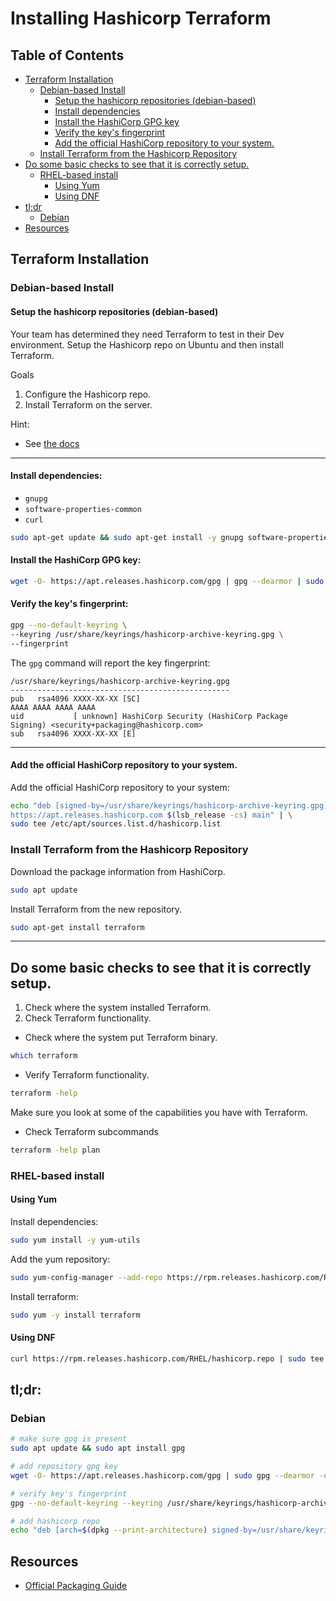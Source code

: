 
# Installing Hashicorp Terraform

## Table of Contents
* [Terraform Installation](#terraform-installation) 
    * [Debian-based Install](#debian-based-install) 
        * [Setup the hashicorp repositories (debian-based)](#setup-the-hashicorp-repositories-debian-based) 
        * [Install dependencies](#install-dependencies) 
        * [Install the HashiCorp GPG key](#install-the-hashicorp-gpg-key) 
        * [Verify the key's fingerprint](#verify-the-keys-fingerprint) 
        * [Add the official HashiCorp repository to your system.](#add-the-official-hashicorp-repository-to-your-system) 
    * [Install Terraform from the Hashicorp Repository](#install-terraform-from-the-hashicorp-repository) 
* [Do some basic checks to see that it is correctly setup.](#do-some-basic-checks-to-see-that-it-is-correctly-setup) 
    * [RHEL-based install](#rhel-based-install) 
        * [Using Yum](#using-yum) 
        * [Using DNF](#using-dnf) 
* [tl;dr](#tldr) 
    * [Debian](#debian) 
* [Resources](#resources) 


## Terraform Installation

### Debian-based Install
#### Setup the hashicorp repositories (debian-based)

Your team has determined they need Terraform to test in their Dev environment.
Setup the Hashicorp repo on Ubuntu and then install Terraform.

Goals
1. Configure the Hashicorp repo.
2. Install Terraform on the server.  

Hint:  
* See [the docs](https://developer.hashicorp.com/terraform/tutorials/aws-get-started/install-cli)


---

#### Install dependencies:
* `gnupg`
* `software-properties-common`
* `curl`

```bash
sudo apt-get update && sudo apt-get install -y gnupg software-properties-common
```

#### Install the HashiCorp GPG key:

```bash
wget -O- https://apt.releases.hashicorp.com/gpg | gpg --dearmor | sudo tee /usr/share/keyrings/hashicorp-archive-keyring.gpg
```

#### Verify the key's fingerprint:
```bash
gpg --no-default-keyring \
--keyring /usr/share/keyrings/hashicorp-archive-keyring.gpg \
--fingerprint
```

The `gpg` command will report the key fingerprint:
```plaintext
/usr/share/keyrings/hashicorp-archive-keyring.gpg
-------------------------------------------------
pub   rsa4096 XXXX-XX-XX [SC]
AAAA AAAA AAAA AAAA
uid           [ unknown] HashiCorp Security (HashiCorp Package Signing) <security+packaging@hashicorp.com>
sub   rsa4096 XXXX-XX-XX [E]
```

---

#### Add the official HashiCorp repository to your system. 
Add the official HashiCorp repository to your system:
```bash
echo "deb [signed-by=/usr/share/keyrings/hashicorp-archive-keyring.gpg] \
https://apt.releases.hashicorp.com $(lsb_release -cs) main" | \
sudo tee /etc/apt/sources.list.d/hashicorp.list
```

### Install Terraform from the Hashicorp Repository
Download the package information from HashiCorp.
```bash
sudo apt update
```

Install Terraform from the new repository.
```bash
sudo apt-get install terraform
```



---

## Do some basic checks to see that it is correctly setup.

1. Check where the system installed Terraform.  
2. Check Terraform functionality.  


* Check where the system put Terraform binary.
```bash
which terraform
```

* Verify Terraform functionality.
```bash
terraform -help
```
Make sure you look at some of the capabilities you have with Terraform.

* Check Terraform subcommands
```bash
terraform -help plan
```

### RHEL-based install
#### Using Yum
Install dependencies:
```bash
sudo yum install -y yum-utils
```

Add the yum repository:
```bash
sudo yum-config-manager --add-repo https://rpm.releases.hashicorp.com/RHEL/hashicorp.repo
```

Install terraform:
```bash
sudo yum -y install terraform
```

#### Using DNF

```bash
curl https://rpm.releases.hashicorp.com/RHEL/hashicorp.repo | sudo tee /etc/yum.repos.d/hashicorp.repo
```

## tl;dr:
### Debian
```bash
# make sure gpg is present
sudo apt update && sudo apt install gpg

# add repository gpg key
wget -O- https://apt.releases.hashicorp.com/gpg | sudo gpg --dearmor -o /usr/share/keyrings/hashicorp-archive-keyring.gpg

# verify key's fingerprint
gpg --no-default-keyring --keyring /usr/share/keyrings/hashicorp-archive-keyring.gpg --fingerprint

# add hashicorp repo
echo "deb [arch=$(dpkg --print-architecture) signed-by=/usr/share/keyrings/hashicorp-archive-keyring.gpg] https://apt.releases.hashicorp.com $(grep -oP '(?<=UBUNTU_CODENAME=).*' /etc/os-release | lsb_release -cs) main" | sudo tee /etc/apt/sources.list.d/hashicorp.list
```

## Resources
- [Official Packaging Guide](https://www.hashicorp.com/en/official-packaging-guide)

